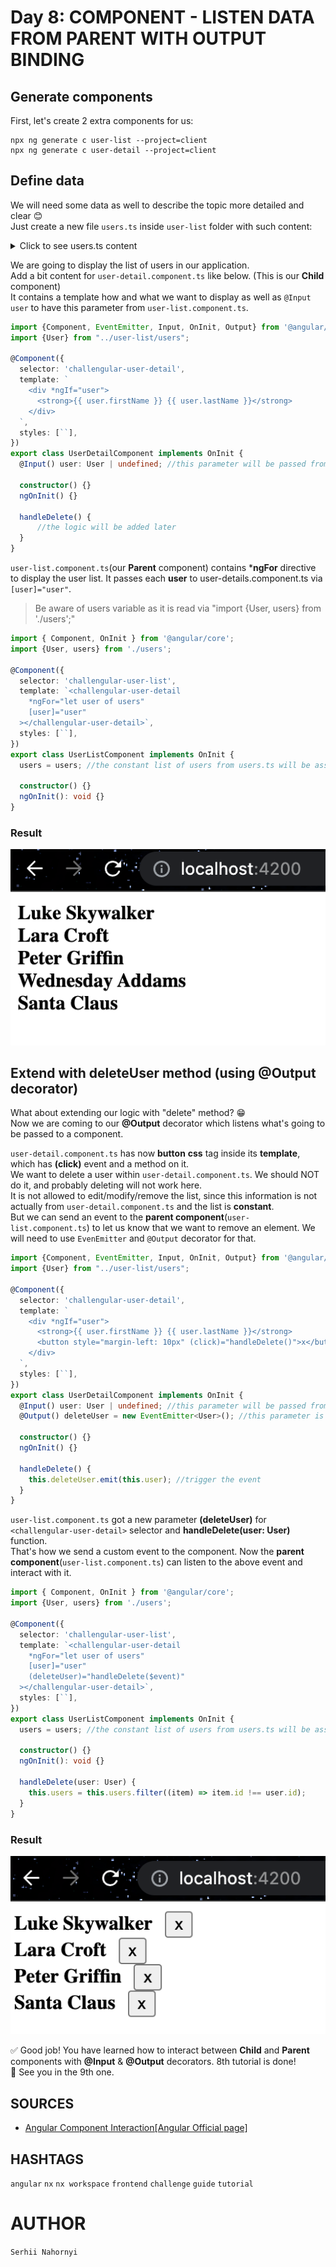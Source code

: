 # Day 8: COMPONENT - LISTEN DATA FROM PARENT  WITH OUTPUT BINDING

## Generate components
First, let's create 2 extra components for us:
```shell
npx ng generate c user-list --project=client
npx ng generate c user-detail --project=client
```

## Define data
We will need some data as well to describe the topic more detailed and clear 😊   
Just create a new file `users.ts` inside `user-list` folder with such content:   
<details>
    <summary>Click to see users.ts content</summary>

```typescript
export interface User {
  id: number;
  firstName: string;
  lastName: string;
  email: string;
  gender: string;
}

export const users = [
  {
    id: 1,
    firstName: "Luke",
    lastName: "Skywalker",
    email: "luke.skywalker0@starwars.com",
    gender: "Male"
  },
  {
    id: 2,
    firstName: "Lara",
    lastName: "Croft",
    email: "lara.croft@tombraider.com",
    gender: "Female"
  },
  {
    id: 3,
    firstName: "Peter",
    lastName: "Griffin",
    email: "peter.griffin@familiyguy.com",
    gender: "Male"
  },
  {
    id: 4,
    firstName: "Wednesday",
    lastName: "Addams",
    email: "wendesday.addams@familyaddams.com",
    gender: "Female"
  },
  {
    id: 5,
    firstName: "Santa",
    lastName: "Claus",
    email: "santa.claus@christmas.com",
    gender: "Male"
  }
];
```
</details>

We are going to display the list of users in our application.   
Add a bit content for `user-detail.component.ts` like below. (This is our **Child** component)    
It contains a template how and what we want to display as well as `@Input user` to have this parameter from `user-list.component.ts`.   
```typescript
import {Component, EventEmitter, Input, OnInit, Output} from '@angular/core';
import {User} from "../user-list/users";

@Component({
  selector: 'challengular-user-detail',
  template: `
    <div *ngIf="user">
      <strong>{{ user.firstName }} {{ user.lastName }}</strong>
    </div>
  `,
  styles: [``],
})
export class UserDetailComponent implements OnInit {
  @Input() user: User | undefined; //this parameter will be passed from user-list.component.ts template

  constructor() {}
  ngOnInit() {}

  handleDelete() {
      //the logic will be added later
  }
}
```

`user-list.component.ts`(our **Parent** component) contains ***ngFor** directive to display the user list. It passes each **user** to user-details.component.ts via `[user]="user"`.   
>Be aware of users variable as it is read via "import {User, users} from './users';"   
```typescript
import { Component, OnInit } from '@angular/core';
import {User, users} from './users';

@Component({
  selector: 'challengular-user-list',
  template: `<challengular-user-detail
    *ngFor="let user of users"
    [user]="user"
  ></challengular-user-detail>`,
  styles: [``],
})
export class UserListComponent implements OnInit {
  users = users; //the constant list of users from users.ts will be assigned to variable of this class

  constructor() {}
  ngOnInit(): void {}
}
```
### Result
![](assets/day8_01.png)


## Extend with deleteUser method (using @Output decorator)
What about extending our logic with "delete" method? 😁   
Now we are coming to our **@Output** decorator which listens what's going to be passed to a component.   

`user-detail.component.ts` has now **button** **css** tag inside its **template**, which has **(click)** event and a method on it.      
We want to delete a user within `user-detail.component.ts`. We should NOT do it, and probably deleting will not work here.    
It is not allowed to edit/modify/remove the list, since this information is not actually from `user-detail.component.ts` and the list is **constant**.   
But we can send an event to the **parent component**(`user-list.component.ts`) to let us know that we want to remove an element. We will need to use `EvenEmitter` and `@Output` decorator for that.   

```typescript
import {Component, EventEmitter, Input, OnInit, Output} from '@angular/core';
import {User} from "../user-list/users";

@Component({
  selector: 'challengular-user-detail',
  template: `
    <div *ngIf="user">
      <strong>{{ user.firstName }} {{ user.lastName }}</strong>
      <button style="margin-left: 10px" (click)="handleDelete()">x</button>
    </div>
  `,
  styles: [``],
})
export class UserDetailComponent implements OnInit {
  @Input() user: User | undefined; //this parameter will be passed from user-list.component.ts template
  @Output() deleteUser = new EventEmitter<User>(); //this parameter is listened from user-list.component.ts template

  constructor() {}
  ngOnInit() {}

  handleDelete() {
    this.deleteUser.emit(this.user); //trigger the event
  }
}
```

`user-list.component.ts` got a new parameter **(deleteUser)** for `<challengular-user-detail>` selector and **handleDelete(user: User)** function.   
That's how we send a custom event to the component. Now the **parent component**(`user-list.component.ts`) can listen to the above event and interact with it.   

```typescript
import { Component, OnInit } from '@angular/core';
import {User, users} from './users';

@Component({
  selector: 'challengular-user-list',
  template: `<challengular-user-detail
    *ngFor="let user of users"
    [user]="user"
    (deleteUser)="handleDelete($event)"
  ></challengular-user-detail>`,
  styles: [``],
})
export class UserListComponent implements OnInit {
  users = users; //the constant list of users from users.ts will be assigned to variable of this class

  constructor() {}
  ngOnInit(): void {}

  handleDelete(user: User) {
    this.users = this.users.filter((item) => item.id !== user.id);
  }
}
```

### Result
![](assets/day8_02.png)


✅ Good job! You have learned how to interact between **Child** and **Parent** components with **@Input** & **@Output** decorators. 8th tutorial is done!   
👋 See you in the 9th one.

## SOURCES
- [Angular Component Interaction[Angular Official page]](https://angular.io/guide/component-interaction)

## HASHTAGS
`angular` `nx` `nx workspace` `frontend` `challenge` `guide` `tutorial`

# AUTHOR
`Serhii Nahornyi`